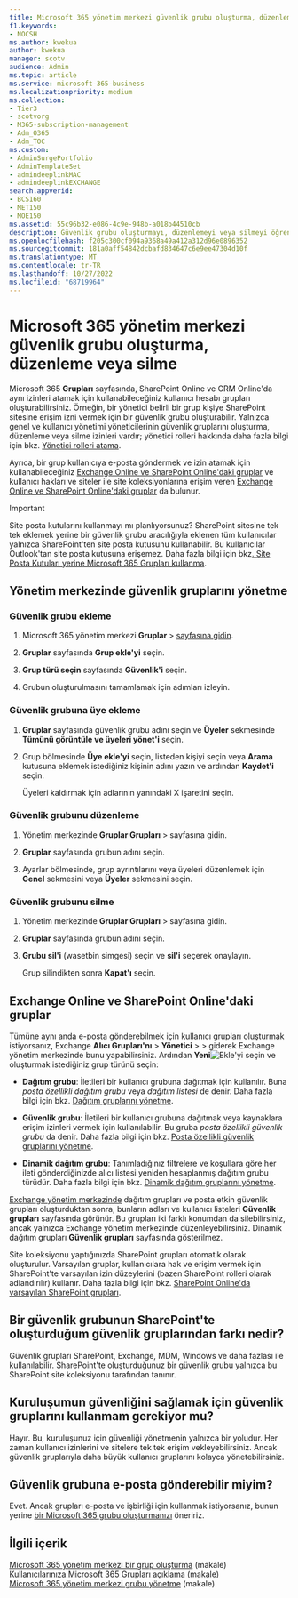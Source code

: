 ```yaml
---
title: Microsoft 365 yönetim merkezi güvenlik grubu oluşturma, düzenleme veya silme
f1.keywords:
- NOCSH
ms.author: kwekua
author: kwekua
manager: scotv
audience: Admin
ms.topic: article
ms.service: microsoft-365-business
ms.localizationpriority: medium
ms.collection:
- Tier3
- scotvorg
- M365-subscription-management
- Adm_O365
- Adm_TOC
ms.custom:
- AdminSurgePortfolio
- AdminTemplateSet
- admindeeplinkMAC
- admindeeplinkEXCHANGE
search.appverid:
- BCS160
- MET150
- MOE150
ms.assetid: 55c96b32-e086-4c9e-948b-a018b44510cb
description: Güvenlik grubu oluşturmayı, düzenlemeyi veya silmeyi öğrenin.
ms.openlocfilehash: f205c300cf094a9368a49a412a312d96e0896352
ms.sourcegitcommit: 181a0aff54842dcbafd834647c6e9ee47304d10f
ms.translationtype: MT
ms.contentlocale: tr-TR
ms.lasthandoff: 10/27/2022
ms.locfileid: "68719964"
---
```

# <a name="create-edit-or-delete-a-security-group-in-the-microsoft-365-admin-center"></a>Microsoft 365 yönetim merkezi güvenlik grubu oluşturma, düzenleme veya silme

Microsoft 365 **Grupları** sayfasında, SharePoint Online ve CRM Online'da aynı izinleri atamak için kullanabileceğiniz kullanıcı hesabı grupları oluşturabilirsiniz. Örneğin, bir yönetici belirli bir grup kişiye SharePoint sitesine erişim izni vermek için bir güvenlik grubu oluşturabilir. Yalnızca genel ve kullanıcı yönetimi yöneticilerinin güvenlik gruplarını oluşturma, düzenleme veya silme izinleri vardır; yönetici rolleri hakkında daha fazla bilgi için bkz. [Yönetici rolleri atama](../add-users/assign-admin-roles.md). 
  
Ayrıca, bir grup kullanıcıya e-posta göndermek ve izin atamak için kullanabileceğiniz [Exchange Online ve SharePoint Online'daki gruplar](#groups-in-exchange-online-and-sharepoint-online) ve kullanıcı hakları ve siteler ile site koleksiyonlarına erişim veren [Exchange Online ve SharePoint Online'daki gruplar](#groups-in-exchange-online-and-sharepoint-online) da bulunur. 
  
> [!IMPORTANT]
>  Site posta kutularını kullanmayı mı planlıyorsunuz? SharePoint sitesine tek tek eklemek yerine bir güvenlik grubu aracılığıyla eklenen tüm kullanıcılar yalnızca SharePoint'ten site posta kutusunu kullanabilir. Bu kullanıcılar Outlook'tan site posta kutusuna erişemez. Daha fazla bilgi için bkz[. Site Posta Kutuları yerine Microsoft 365 Grupları kullanma](https://support.microsoft.com/office/737d6b1f-67cc-41fe-8db8-f2d09dd1673b). 
  
## <a name="manage-security-groups-in-the-admin-center"></a>Yönetim merkezinde güvenlik gruplarını yönetme

### <a name="add-a-security-group"></a>Güvenlik grubu ekleme

1. Microsoft 365 yönetim merkezi **Gruplar** > <a href="https://go.microsoft.com/fwlink/p/?linkid=2052855" target="_blank">sayfasına gidin</a>.
  
2. **Gruplar** sayfasında **Grup ekle'yi** seçin.
    
3. **Grup türü seçin** sayfasında **Güvenlik'i** seçin. 
    
4. Grubun oluşturulmasını tamamlamak için adımları izleyin. 
 
### <a name="add-members-to-a-security-group"></a>Güvenlik grubuna üye ekleme
    
1. **Gruplar** sayfasında güvenlik grubu adını seçin ve **Üyeler** sekmesinde **Tümünü görüntüle ve üyeleri yönet'i** seçin. 
    
2. Grup bölmesinde **Üye ekle'yi** seçin, listeden kişiyi seçin veya **Arama** kutusuna eklemek istediğiniz kişinin adını yazın ve ardından **Kaydet'i** seçin.
    
    Üyeleri kaldırmak için adlarının yanındaki X işaretini seçin. 
  
### <a name="edit-a-security-group"></a>Güvenlik grubunu düzenleme

1. Yönetim merkezinde **Gruplar Grupları** \> sayfasına gidin.<a href="https://go.microsoft.com/fwlink/p/?linkid=2052855" target="_blank"></a>
  
2. **Gruplar** sayfasında grubun adını seçin. 
    
3. Ayarlar bölmesinde, grup ayrıntılarını veya üyeleri düzenlemek için **Genel** sekmesini veya **Üyeler** sekmesini seçin.

### <a name="delete-a-security-group"></a>Güvenlik grubunu silme

1. Yönetim merkezinde **Gruplar Grupları** >  sayfasına gidin.<a href="https://go.microsoft.com/fwlink/p/?linkid=2052855" target="_blank"></a>
    
2. **Gruplar** sayfasında grubun adını seçin. 
    
3. **Grubu sil'i** (wasetbin simgesi) seçin ve **sil'i** seçerek onaylayın.
    
    Grup silindikten sonra **Kapat'ı** seçin. 
    
## <a name="groups-in-exchange-online-and-sharepoint-online"></a>Exchange Online ve SharePoint Online'daki gruplar

Tümüne aynı anda e-posta gönderebilmek için kullanıcı grupları oluşturmak istiyorsanız, Exchange  **Alıcı Grupları'nı** \> **Yönetici** \> \> giderek Exchange yönetim merkezinde bunu yapabilirsiniz.<a href="https://go.microsoft.com/fwlink/?linkid=2183233" target="_blank"></a> Ardından **Yeni**![Ekle'yi](../../media/328ffb57-5f31-430a-b653-4a6b8e76d338.png) seçin ve oluşturmak istediğiniz grup türünü seçin: 
  
- **Dağıtım grubu**: İletileri bir kullanıcı grubuna dağıtmak için kullanılır. Buna  *posta özellikli dağıtım grubu* veya  *dağıtım listesi* de denir. Daha fazla bilgi için bkz. [Dağıtım gruplarını yönetme](/exchange/recipients-in-exchange-online/manage-distribution-groups/manage-distribution-groups).
    
- **Güvenlik grubu**: İletileri bir kullanıcı grubuna dağıtmak veya kaynaklara erişim izinleri vermek için kullanılabilir. Bu gruba *posta özellikli güvenlik grubu* da denir. Daha fazla bilgi için bkz. [Posta özellikli güvenlik gruplarını yönetme](/Exchange/recipients/mail-enabled-security-groups).
    
- **Dinamik dağıtım grubu**: Tanımladığınız filtrelere ve koşullara göre her ileti gönderdiğinizde alıcı listesi yeniden hesaplanmış dağıtım grubu türüdür. Daha fazla bilgi için bkz. [Dinamik dağıtım gruplarını yönetme](/Exchange/recipients/dynamic-distribution-groups/dynamic-distribution-groups).
    
<a href="https://go.microsoft.com/fwlink/p/?linkid=2059104" target="_blank">Exchange yönetim merkezinde</a> dağıtım grupları ve posta etkin güvenlik grupları oluşturduktan sonra, bunların adları ve kullanıcı listeleri **Güvenlik grupları** sayfasında görünür. Bu grupları iki farklı konumdan da silebilirsiniz, ancak yalnızca Exchange yönetim merkezinde düzenleyebilirsiniz. Dinamik dağıtım grupları **Güvenlik grupları** sayfasında gösterilmez. 
  
 Site koleksiyonu yaptığınızda SharePoint grupları otomatik olarak oluşturulur. Varsayılan gruplar, kullanıcılara hak ve erişim vermek için SharePoint'te varsayılan izin düzeylerini (bazen SharePoint rolleri olarak adlandırılır) kullanır. Daha fazla bilgi için bkz. [SharePoint Online'da varsayılan SharePoint grupları](/sharepoint/default-sharepoint-groups).
  
## <a name="how-is-a-security-group-different-from-security-groups-i-create-in-sharepoint"></a>Bir güvenlik grubunun SharePoint'te oluşturduğum güvenlik gruplarından farkı nedir?

Güvenlik grupları SharePoint, Exchange, MDM, Windows ve daha fazlası ile kullanılabilir. SharePoint'te oluşturduğunuz bir güvenlik grubu yalnızca bu SharePoint site koleksiyonu tarafından tanınır.
  
## <a name="do-i-have-to-use-security-groups-for-my-organization-to-be-secure"></a>Kuruluşumun güvenliğini sağlamak için güvenlik gruplarını kullanmam gerekiyor mu?

Hayır. Bu, kuruluşunuz için güvenliği yönetmenin yalnızca bir yoludur. Her zaman kullanıcı izinlerini ve sitelere tek tek erişim vekleyebilirsiniz. Ancak güvenlik gruplarıyla daha büyük kullanıcı gruplarını kolayca yönetebilirsiniz.
  
## <a name="can-i-send-email-to-a-security-group"></a>Güvenlik grubuna e-posta gönderebilir miyim?

Evet. Ancak grupları e-posta ve işbirliği için kullanmak istiyorsanız, bunun yerine [bir Microsoft 365 grubu oluşturmanızı](../create-groups/create-groups.md) öneririz. 

## <a name="related-content"></a>İlgili içerik

[Microsoft 365 yönetim merkezi bir grup oluşturma](../create-groups/create-groups.md) (makale)\
[Kullanıcılarınıza Microsoft 365 Grupları açıklama](../create-groups/explain-groups-knowledge-worker.md) (makale)\
[Microsoft 365 yönetim merkezi grubu yönetme](../create-groups/manage-groups.md) (makale)